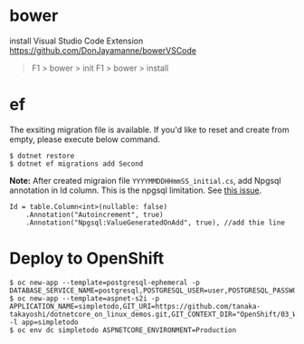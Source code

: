 
# bower
install Visual Studio Code Extension https://github.com/DonJayamanne/bowerVSCode
> F1 > bower > init
> F1 > bower > install

# ef

The exsiting migration file is available. If you'd like to reset and create from empty, please execute below command.

```
$ dotnet restore
$ dotnet ef migrations add Second
```

**Note:**
After created migraion file ``YYYYMMDDHHmmSS_initial.cs``,  add Npgsql annotation in Id column. This is the npgsql limitation. See [this issue](https://github.com/npgsql/Npgsql.EntityFrameworkCore.PostgreSQL/issues/86).

```csahrp
Id = table.Column<int>(nullable: false)
    .Annotation("Autoincrement", true)
    .Annotation("Npgsql:ValueGeneratedOnAdd", true), //add thie line
```

# Deploy to OpenShift

```
$ oc new-app --template=postgresql-ephemeral -p DATABASE_SERVICE_NAME=postgresql,POSTGRESQL_USER=user,POSTGRESQL_PASSWORD=p@ssw0rd,POSTGRESQL_DATABASE=todo
$ oc new-app --template=aspnet-s2i -p APPLICATION_NAME=simpletodo,GIT_URI=https://github.com/tanaka-takayoshi/dotnetcore_on_linux_demos.git,GIT_CONTEXT_DIR="OpenShift/03_Working_with_DB" -l app=simpletodo
$ oc env dc simpletodo ASPNETCORE_ENVIRONMENT=Production
```